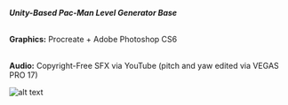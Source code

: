 _**Unity-Based Pac-Man Level Generator Base**_

<br />**Graphics:** Procreate + Adobe Photoshop CS6

<br />**Audio:** Copyright-Free SFX via YouTube (pitch and yaw edited via VEGAS PRO 17)

![alt text](https://pbs.twimg.com/media/Esu0Xc2UwAEKKb-?format=png&name=small)
